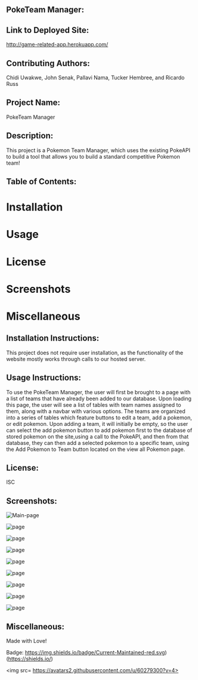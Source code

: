 ## PokeTeam Manager: 

## Link to Deployed Site:
http://game-related-app.herokuapp.com/

 ## Contributing Authors: 
 Chidi Uwakwe, John Senak, Pallavi Nama, Tucker Hembree, and Ricardo Russ 


 ## Project Name:
 PokeTeam Manager

 ## Description:
 This project is a Pokemon Team Manager, which uses the existing PokeAPI to build a tool that allows you to build a standard competitive Pokemon team! 

 ## Table of Contents: 
 # Installation 
 # Usage 
 # License
 # Screenshots 
 # Miscellaneous 

 ## Installation Instructions:
 This project does not require user installation, as the functionality of the website mostly works through calls to our hosted server.

 ## Usage Instructions:
 To use the PokeTeam Manager, the user will first be brought to a page with a list of teams that have already been added to our database. Upon loading this page, the user will see a list of tables with team names assigned to them, along with a navbar with various options. The teams are organized into a series of tables which feature buttons to edit a team, add a pokemon, or edit pokemon. Upon adding a team, it will initially be empty, so the user can select the add pokemon button to add pokemon first to the database of stored pokemon on the site,using a call to the PokeAPI, and then from that database, they can then add a selected pokemon to a specific team, using the Add Pokemon to Team button located on the view all Pokemon page. 

 ## License:
 ISC 

## Screenshots:
![Main-page](public/images/SC1.png)

![page](public/images/SC2.png)

![page](public/images/SC3.png)

![page](public/images/SC4.png)

![page](public/images/SC5.png)

![page](public/images/SC6.png)

![page](public/images/SC7.png)

![page](public/images/SC8.png)

![page](public/images/SC9.png)

 ## Miscellaneous:
 Made with Love!


 Badge:
 https://img.shields.io/badge/Current-Maintained-red.svg)(https://shields.io/) 

 <img src= https://avatars2.githubusercontent.com/u/60279300?v=4> 
